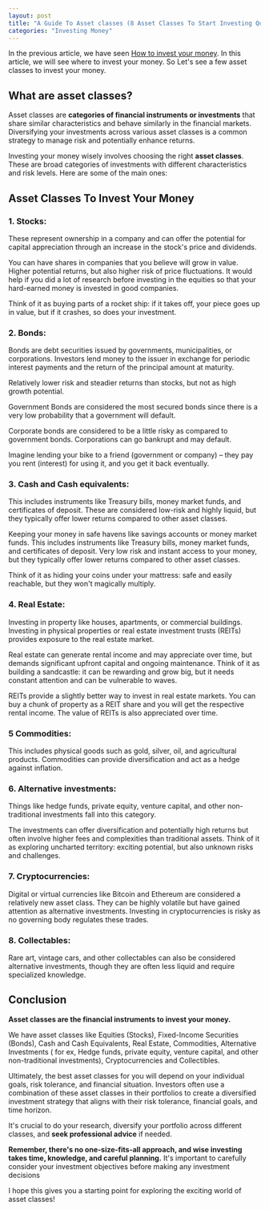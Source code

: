 ```yaml
---
layout: post
title: "A Guide To Asset classes (8 Asset Classes To Start Investing Quickly)"
categories: "Investing Money"
---
```


In the previous article, we have seen [How to invest your money](/how-to-invest-money/). In this article, we will see where to invest your money. So Let's see a few asset classes to invest your money.
  
## What are asset classes?
Asset classes are **categories of financial instruments or investments** that share similar characteristics and behave similarly in the financial markets. Diversifying your investments across various asset classes is a common strategy to manage risk and potentially enhance returns.

Investing your money wisely involves choosing the right **asset classes**. These are broad categories of investments with different characteristics and risk levels. Here are some of the main ones:

## Asset Classes To Invest Your Money

### 1. Stocks:

These represent ownership in a company and can offer the potential for capital appreciation through an increase in the stock's price and dividends.

You can have shares in companies that you believe will grow in value. Higher potential returns, but also higher risk of price fluctuations. It would help if you did a lot of research before investing in the equities so that your hard-earned money is invested in good companies.

Think of it as buying parts of a rocket ship: if it takes off, your piece goes up in value, but if it crashes, so does your investment.

### 2. Bonds:

Bonds are debt securities issued by governments, municipalities, or corporations. Investors lend money to the issuer in exchange for periodic interest payments and the return of the principal amount at maturity.

Relatively lower risk and steadier returns than stocks, but not as high growth potential.

Government Bonds are considered the most secured bonds since there is a very low probability that a government will default.

Corporate bonds are considered to be a little risky as compared to government bonds. Corporations can go bankrupt and may default.

Imagine lending your bike to a friend (government or company) – they pay you rent (interest) for using it, and you get it back eventually.

### 3. Cash and Cash equivalents:

This includes instruments like Treasury bills, money market funds, and certificates of deposit. These are considered low-risk and highly liquid, but they typically offer lower returns compared to other asset classes.

Keeping your money in safe havens like savings accounts or money market funds. This includes instruments like Treasury bills, money market funds, and certificates of deposit.  Very low risk and instant access to your money, but they typically offer lower returns compared to other asset classes.

Think of it as hiding your coins under your mattress: safe and easily reachable, but they won't magically multiply.

### 4. Real Estate: 

Investing in property like houses, apartments, or commercial buildings. Investing in physical properties or real estate investment trusts (REITs) provides exposure to the real estate market.

Real estate can generate rental income and may appreciate over time, but demands significant upfront capital and ongoing maintenance. Think of it as building a sandcastle: it can be rewarding and grow big, but it needs constant attention and can be vulnerable to waves.

REITs provide a slightly better way to invest in real estate markets. You can buy a chunk of property as a REIT share and you will get the respective rental income. The value of REITs is also appreciated over time.


### 5 Commodities: 

This includes physical goods such as gold, silver, oil, and agricultural products. Commodities can provide diversification and act as a hedge against inflation.


### 6. Alternative investments:
Things like hedge funds, private equity, venture capital, and other non-traditional investments fall into this category.

The investments can offer diversification and potentially high returns but often involve higher fees and complexities than traditional assets. Think of it as exploring uncharted territory: exciting potential, but also unknown risks and challenges.

### 7.  Cryptocurrencies: 
Digital or virtual currencies like Bitcoin and Ethereum are considered a relatively new asset class. They can be highly volatile but have gained attention as alternative investments. Investing in cryptocurrencies is risky as no governing body regulates these trades.

### 8.  Collectables:
Rare art, vintage cars, and other collectables can also be considered alternative investments, though they are often less liquid and require specialized knowledge.

## Conclusion

**Asset classes are the financial instruments to invest your money.** 

We have asset classes like Equities (Stocks), Fixed-Income Securities (Bonds), Cash and Cash Equivalents, Real Estate, Commodities, Alternative Investments ( for ex, Hedge funds, private equity, venture capital, and other non-traditional investments), Cryptocurrencies and Collectibles.    

Ultimately, the best asset classes for you will depend on your individual goals, risk tolerance, and financial situation. Investors often use a combination of these asset classes in their portfolios to create a diversified investment strategy that aligns with their risk tolerance, financial goals, and time horizon. 

It's crucial to do your research, diversify your portfolio across different classes, and **seek professional advice** if needed. 

**Remember, there's no one-size-fits-all approach, and wise investing takes time, knowledge, and careful planning.** It's important to carefully consider your investment objectives before making any investment decisions

I hope this gives you a starting point for exploring the exciting world of asset classes!
